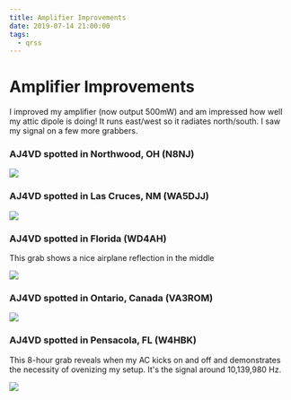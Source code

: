 ```yaml
---
title: Amplifier Improvements
date: 2019-07-14 21:00:00
tags:
  - qrss
---
```


# Amplifier Improvements

I improved my amplifier (now output 500mW) and am impressed how well my attic dipole is doing! It runs east/west so it radiates north/south. I saw my signal on a few more grabbers.

### AJ4VD spotted in Northwood, OH (N8NJ)

<div class="center border">

![](N8NJ-Northwood-OH-USA.jpg)

</div>

### AJ4VD spotted in Las Cruces, NM (WA5DJJ)

<div class="center border">

![](WA5DJJ-LasCruces-NM-USA.jpg)

</div>

### AJ4VD spotted in Florida (WD4AH) 

This grab shows a nice airplane reflection in the middle

<div class="center border">

![](WD4AH-FL-USA.jpg)

</div>

### AJ4VD spotted in Ontario, Canada (VA3ROM)

<div class="center border">

![](VA3ROM-Ontario-Canada.jpg)

</div>

### AJ4VD spotted in Pensacola, FL (W4HBK)

This 8-hour grab reveals when my AC kicks on and off and demonstrates the necessity of ovenizing my setup. It's the signal around 10,139,980 Hz.

<div class="center border">

![](W4HBK-Pensacola-FL-USA-unstable.jpg)

</div>